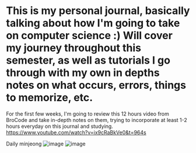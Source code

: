 # This is my personal journal, basically talking about how I'm going to take on computer science :) Will cover my journey throughout this semester, as well as tutorials I go through with my own in depths notes on what occurs, errors, things to memorize, etc.


For the first few weeks, I'm going to review this 12 hours video from BroCode and take in-depth notes on them, trying to incorporate at least 1-2 hours everyday on this journal and studying. 
https://www.youtube.com/watch?v=ix9cRaBkVe0&t=964s

Daily minjeong
![image](https://github.com/user-attachments/assets/dd65043f-b1af-4f0a-9876-7397f2db5431)
![image](https://github.com/user-attachments/assets/01d9c39b-9e28-4251-96ce-cb64c923dc1a)
